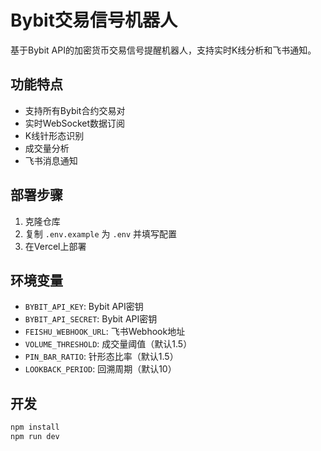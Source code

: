 # Bybit交易信号机器人

基于Bybit API的加密货币交易信号提醒机器人，支持实时K线分析和飞书通知。

## 功能特点

- 支持所有Bybit合约交易对
- 实时WebSocket数据订阅
- K线针形态识别
- 成交量分析
- 飞书消息通知

## 部署步骤

1. 克隆仓库
2. 复制 `.env.example` 为 `.env` 并填写配置
3. 在Vercel上部署

## 环境变量

- `BYBIT_API_KEY`: Bybit API密钥
- `BYBIT_API_SECRET`: Bybit API密钥
- `FEISHU_WEBHOOK_URL`: 飞书Webhook地址
- `VOLUME_THRESHOLD`: 成交量阈值（默认1.5）
- `PIN_BAR_RATIO`: 针形态比率（默认1.5）
- `LOOKBACK_PERIOD`: 回溯周期（默认10）

## 开发

```bash
npm install
npm run dev
